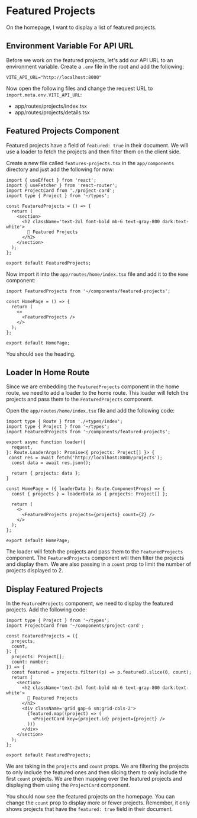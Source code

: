 # Featured Projects

On the homepage, I want to display a list of featured projects. 

## Environment Variable For API URL

Before we work on the featured projects, let's add our API URL to an environment variable. Create a `.env` file in the root and add the following:

```
VITE_API_URL="http://localhost:8000"
```

Now open the following files and change the request URL to `import.meta.env.VITE_API_URL`:

- app/routes/projects/index.tsx
- app/routes/projects/details.tsx

## Featured Projects Component

Featured projects have a field of `featured: true` in their document. We will use a loader to fetch the projects and then filter them on the client side.

Create a new file called `features-projects.tsx` in the `app/components` directory and just add the following for now:

```tsx
import { useEffect } from 'react';
import { useFetcher } from 'react-router';
import ProjectCard from './project-card';
import type { Project } from '~/types';

const FeaturedProjects = () => {
  return (
    <section>
      <h2 className='text-2xl font-bold mb-6 text-gray-800 dark:text-white'>
        🌟 Featured Projects
      </h2>
    </section>
  );
};

export default FeaturedProjects;
```

Now import it into the `app/routes/home/index.tsx` file and add it to the `Home` component:

```tsx
import FeaturedProjects from '~/components/featured-projects';

const HomePage = () => {
  return (
    <>
      <FeaturedProjects />
    </>
  );
};

export default HomePage;
```

You should see the heading.

## Loader In Home Route

Since we are embedding the `FeaturedProjects` component in the home route, we need to add a loader to the home route. This loader will fetch the projects and pass them to the `FeaturedProjects` component.

Open the `app/routes/home/index.tsx` file and add the following code:

```tsx
import type { Route } from './+types/index';
import type { Project } from '~/types';
import FeaturedProjects from '~/components/featured-projects';

export async function loader({
  request,
}: Route.LoaderArgs): Promise<{ projects: Project[] }> {
 const res = await fetch('http://localhost:8000/projects');
  const data = await res.json();

  return { projects: data };
}

const HomePage = ({ loaderData }: Route.ComponentProps) => {
  const { projects } = loaderData as { projects: Project[] };

  return (
    <>
      <FeaturedProjects projects={projects} count={2} />
    </>
  );
};

export default HomePage;
```

The loader will fetch the projects and pass them to the `FeaturedProjects` component. The `FeaturedProjects` component will then filter the projects and display them. We are also passing in a `count` prop to limit the number of projects displayed to 2.

## Display Featured Projects

In the `FeaturedProjects` component, we need to display the featured projects. Add the following code:

```tsx
import type { Project } from '~/types';
import ProjectCard from '~/components/project-card';

const FeaturedProjects = ({
  projects,
  count,
}: {
  projects: Project[];
  count: number;
}) => {
  const featured = projects.filter((p) => p.featured).slice(0, count);
  return (
    <section>
      <h2 className='text-2xl font-bold mb-6 text-gray-800 dark:text-white'>
        🌟 Featured Projects
      </h2>
      <div className='grid gap-6 sm:grid-cols-2'>
        {featured.map((project) => (
          <ProjectCard key={project.id} project={project} />
        ))}
      </div>
    </section>
  );
};

export default FeaturedProjects;
```

We are taking in the `projects` and `count` props. We are filtering the projects to only include the featured ones and then slicing them to only include the first `count` projects. We are then mapping over the featured projects and displaying them using the `ProjectCard` component.

You should now see the featured projects on the homepage. You can change the `count` prop to display more or fewer projects. Remember, it only shows projects that have the `featured: true` field in their document.
